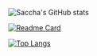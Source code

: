 
![Saccha's GitHub stats](https://github-readme-stats.vercel.app/api?username=khephren111&theme=dracula&show_icons=true)

[![Readme Card](https://github-readme-stats.vercel.app/api/pin/?username=khephren111&repo=github-readme-stats)](https://github.com/saccha/github-readme-stats)

[![Top Langs](https://github-readme-stats.vercel.app/api/top-langs/?username=khephren111&layout=dracula)](https://github.com/saccha/github-readme-stats)
